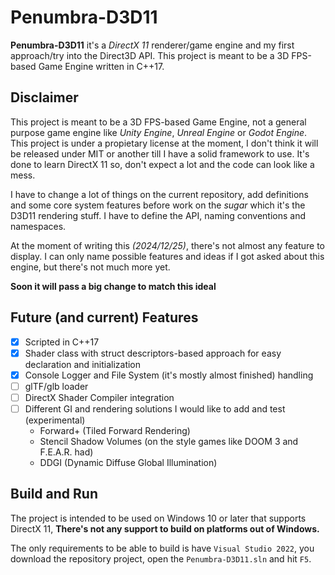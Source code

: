 
# Penumbra-D3D11

**Penumbra-D3D11** it's a *DirectX 11* renderer/game engine and my first approach/try into the Direct3D API.
This project is meant to be a 3D FPS-based Game Engine written in C++17.


## Disclaimer

This project is meant to be a 3D FPS-based Game Engine, not a general purpose game engine like *Unity Engine*, *Unreal Engine* or *Godot Engine*. This project is under a propietary license at the moment, I don't think it will be released under MIT or another till I have a solid framework to use. It's done to learn DirectX 11 so, don't expect a lot and the code can look like a mess.

I have to change a lot of things on the current repository, add definitions and some core system features before work on the *sugar* which it's the D3D11 rendering stuff. I have to define the API, naming conventions and namespaces.

At the moment of writing this *(2024/12/25)*, there's not almost any feature to display. I can only name possible features and ideas if I got asked about this engine, but there's not much more yet.

**Soon it will pass a big change to match this ideal**


## Future (and current) Features

- [x] Scripted in C++17
- [x] Shader class with struct descriptors-based approach for easy declaration and initialization
- [x] Console Logger and File System (it's mostly almost finished) handling
- [ ] glTF/glb loader
- [ ] DirectX Shader Compiler integration
- [ ] Different GI and rendering solutions I would like to add and test (experimental)
    - Forward+ (Tiled Forward Rendering)
    - Stencil Shadow Volumes (on the style games like DOOM 3 and F.E.A.R. had)
    - DDGI (Dynamic Diffuse Global Illumination)


## Build and Run

The project is intended to be used on Windows 10 or later that supports DirectX 11, **There's not any support to build on platforms out of Windows.**

The only requirements to be able to build is have `Visual Studio 2022`, you download the repository project, open the `Penumbra-D3D11.sln` and hit `F5`.


